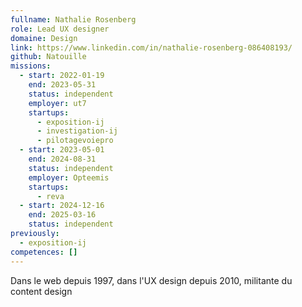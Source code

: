 ```yaml
---
fullname: Nathalie Rosenberg
role: Lead UX designer
domaine: Design
link: https://www.linkedin.com/in/nathalie-rosenberg-086408193/
github: Natouille
missions:
  - start: 2022-01-19
    end: 2023-05-31
    status: independent
    employer: ut7
    startups:
      - exposition-ij
      - investigation-ij
      - pilotagevoiepro
  - start: 2023-05-01
    end: 2024-08-31
    status: independent
    employer: Opteemis
    startups:
      - reva
  - start: 2024-12-16
    end: 2025-03-16
    status: independent
previously:
  - exposition-ij
competences: []
---
```

Dans le web depuis 1997, dans l'UX design depuis 2010, militante du content design